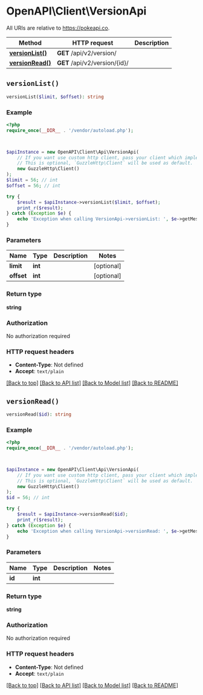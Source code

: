 # OpenAPI\Client\VersionApi

All URIs are relative to https://pokeapi.co.

Method | HTTP request | Description
------------- | ------------- | -------------
[**versionList()**](VersionApi.md#versionList) | **GET** /api/v2/version/ | 
[**versionRead()**](VersionApi.md#versionRead) | **GET** /api/v2/version/{id}/ | 


## `versionList()`

```php
versionList($limit, $offset): string
```



### Example

```php
<?php
require_once(__DIR__ . '/vendor/autoload.php');



$apiInstance = new OpenAPI\Client\Api\VersionApi(
    // If you want use custom http client, pass your client which implements `GuzzleHttp\ClientInterface`.
    // This is optional, `GuzzleHttp\Client` will be used as default.
    new GuzzleHttp\Client()
);
$limit = 56; // int
$offset = 56; // int

try {
    $result = $apiInstance->versionList($limit, $offset);
    print_r($result);
} catch (Exception $e) {
    echo 'Exception when calling VersionApi->versionList: ', $e->getMessage(), PHP_EOL;
}
```

### Parameters

Name | Type | Description  | Notes
------------- | ------------- | ------------- | -------------
 **limit** | **int**|  | [optional]
 **offset** | **int**|  | [optional]

### Return type

**string**

### Authorization

No authorization required

### HTTP request headers

- **Content-Type**: Not defined
- **Accept**: `text/plain`

[[Back to top]](#) [[Back to API list]](../../README.md#endpoints)
[[Back to Model list]](../../README.md#models)
[[Back to README]](../../README.md)

## `versionRead()`

```php
versionRead($id): string
```



### Example

```php
<?php
require_once(__DIR__ . '/vendor/autoload.php');



$apiInstance = new OpenAPI\Client\Api\VersionApi(
    // If you want use custom http client, pass your client which implements `GuzzleHttp\ClientInterface`.
    // This is optional, `GuzzleHttp\Client` will be used as default.
    new GuzzleHttp\Client()
);
$id = 56; // int

try {
    $result = $apiInstance->versionRead($id);
    print_r($result);
} catch (Exception $e) {
    echo 'Exception when calling VersionApi->versionRead: ', $e->getMessage(), PHP_EOL;
}
```

### Parameters

Name | Type | Description  | Notes
------------- | ------------- | ------------- | -------------
 **id** | **int**|  |

### Return type

**string**

### Authorization

No authorization required

### HTTP request headers

- **Content-Type**: Not defined
- **Accept**: `text/plain`

[[Back to top]](#) [[Back to API list]](../../README.md#endpoints)
[[Back to Model list]](../../README.md#models)
[[Back to README]](../../README.md)

